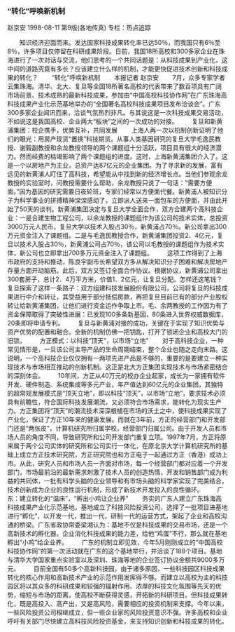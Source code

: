 ### “转化”呼唤新机制
赵京安
1998-08-11
第9版(各地传真)
专栏：热点追踪

　　知识经济迎面而来。发达国家科技成果转化率已达50％，而我国只有6％至8％，许多项目仅停留在科研成果阶段。日前，我国18所高校和300多家企业在珠海进行了一次对话与交流，他们思考的一个共同话题是：从科技成果到产业化，这中间的道路究竟有多长？应该建立什么样的机制，才能更快促进技术创新和科技成果的转化？
　　“转化”呼唤新机制
　　本报记者  赵京安
　　7月，众多专家学者云集珠海。清华、北大、复旦等全国18所著名高校的代表带来了数百项具有广阔市场前景、技术成熟的最新科技成果，参加由“中国高校科技协作网”在广东珠海高科技成果产业化示范基地举办的“全国著名高校科技成果项目发布洽谈会”。广东300多家企业闻讯而来，洽谈气氛热烈非凡。与其说这是一次科技成果交易活动，不如说这是我国高校、企业两大“板块”之间的一次成功的对接。
　　复旦和新黄浦集团：校企携手，优势互补，共同发展
　　上海人再一次以机制创新证明了他们的眼光：用房产现货“置换”科技期货。从事人类基因研究的复旦大学毛逸民教授、谢毅副教授和余龙教授领导的两个课题组十分活跃，项目具有很大的经济潜力。然而经费的枯竭影响了两个课题组的进度。这时，上海新黄浦集团介入了。这是一个以房地产为主业，总资产达87亿元的企业集团。为了寻求新的发展，富有远见的新黄浦人盯住了高科技，希望能从中找到新的经济增长点。当他们参观余龙教授的实验室时，问教授需要什么帮助，余龙教授只说了一句话：“需要方便面。”因为基因的研究需要日夜轮班，专家们经常以方便面代餐。新黄浦人被知识分子为科学事业的拼搏精神深深感动了，立即派人送来一面包车的方便面，并由此开始了50天的谈判。新黄浦集团决定与复旦大学全面合作，双方合建两个高科技企业：一是合建生物工程公司，以余龙教授的课题组作为该公司的技术实体，总投资3000万元人民币，复旦大学以技术入股占30％，新黄浦占70％。新公司拿出300万元资金注入了课题组。二是与毛逸民教授合作，新黄浦集团投资2．4亿元，复旦以技术入股占30％，新黄浦公司占70％，该公司以毛教授的课题组作为技术实体，新公司也立即拿出700多万元资金注入了课题组。
　　这项工作得到了上海市政府的支持和推动，陈良宇副市长希望双方多从解决知识分子困难和解决房地产存量方面开动脑筋。此后，双方又签订全面合作协议。根据协议，新黄浦公司拿出300套房子，总计2．4万平方米，价值1．2亿元，让复旦分配。怎样还这笔钱？复旦探索了这样一条路子：双方组建科技发展股份有限公司，公司将复旦的科技成果进行中介和转让，其受益用于部分抵偿房款，再把复旦目前已有的部分产业股权转让给新黄浦集团，让他们进行资金运作争取上市。毛、余两教授的工作因为有了资金保障取得了突破性进展：已发现100多条新基因，80条进入世界权威数据库，20条即将申请专利。
　　复旦与新黄浦对接的成功，关键在于实现了知识优势与资产优势的配置和融合。全新的机制仿佛一把钥匙，打开了锁闭企业和高校大门的旧锁。
　　方正模式：以科技“顶天”，以市场“立地”
　　对于高科技企业，一种常见情形是，一旦该公司主导产品的生命周期结束，整个企业也随之走向末路。这说明，一个高科技企业仅仅拥有一两项先进产品是不够的，重要的是要建立一种实现技术与市场相互推动的创新机制。这正是北大方正集团实现技术与市场紧密结合的深刻体会。
　　10年间，方正从40万元的校办企业起家，成长为一家拥有软件开发、硬件制造、系统集成等多元产业，年产值达到60亿元的企业集团，其独特的超常规发展模式是“顶天立地”，即以科技“顶天”，以市场“立地”，要求技术必须具有前瞻性，符合国际科技发展潮流，又必须符合市场需求，能转化为现实生产力。方正集团将“顶天”的潮流技术深深根植在市场的沃土之中，使科技成果实现了产业化，保证了方正10年来的健康发展。而就在3年前，方正的经营部门和开发部门还是“两张皮”，计算机研究所归属学校，经营部门归属公司。由于开发人员和市场人员的角度不同，导致研究所和公司开发部门重复立项。1997年7月，方正将原来属于两个公司实体的研究所和公司实行一体化，在原北京大学计算机研究所的基础上成立方正技术研究院，方正研究院也和方正电子一起通过方正（香港）成功上市。从此，研究人员和市场人员一齐面对市场，每一个经营部门都对应着一个开发部门，市场最前沿的最新需求刺激了技术人员的创造热情，开发和销售部门成为利益的共同体，一批有科学头脑的企业领导和有市场头脑的科学家实现了完美结合，技术创新成为企业的良性运行机制，形成了新技术开发投入的良性循环。
　　广东：建立转化的“温床”，“孵出小鸡让企业养”
　　务实的广东人建立广东珠海高科技成果产业化示范基地，基地成立了科技风险投资公司，选择了一批项目进基地进行“孵化”，以开发一代，推出一代，研制一代的运营方式，架起了企业和高校沟通的桥梁。广东省政协常委梁湘认为：基地不仅是科技成果的交易市场，还是一个高新技术的孵化器。企业消化科技成果的能力差，给他“鸡蛋”不行，那么就在基地孵出“小鸡”给企业养。
　　广东的机制立即见效，今年5月刚刚成立的“中国高校科技协作网”的第一次活动就在广东的这个基地举行，并洽谈了188个项目。基地与清华大学国家重点实验室以及深圳、珠海等地的企业签订协议金额共9000多万元。
　　目前全国有50多个高新科技园，由于诸多原因，一些科技园区科技成果转化的核心作用和高新技术产业的示范作用发挥得不够。而建立以高校为主的科技园区将以其众多的科研成果和较强的辐射作用、浓厚的科技文化氛围等先天的优势，缩短与市场的距离，使高校不断获得灵感，开拓新的科研项目。但科技成果转化，既是高投入、高产出，又是高风险，需要相应的投资机制来支撑。今年以来，一些风险投资公司相继成立，但一些企业家的风险投资意识不强。许多高校和企业呼吁有关部门尽快建立高科技风险投资基金，来支持知识创新和科技成果的转化。

